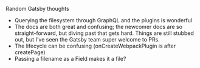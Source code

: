Random Gatsby thoughts

- Querying the filesystem through GraphQL and the plugins is wonderful
- The docs are both great and confusing; the newcomer docs are so straight-forward, but diving past that gets hard. Things are still stubbed out, but I've seen the Gatsby team super welcome to PRs.
- The lifecycle can be confusing (onCreateWebpackPlugin is after createPage)
- Passing a filename as a Field makes it a file?

